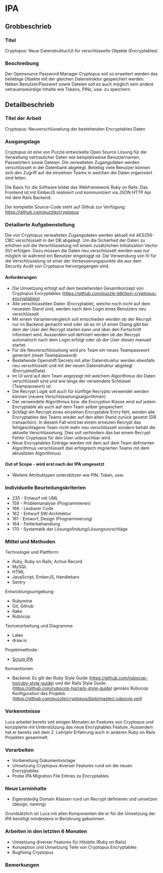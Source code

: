 # IPA

## Grobbeschrieb

### Titel

Cryptopus: Neue Datenstruktur/UI für verschlüsselte Objekte (Encryptables)

### Beschreibung

Der Opensource Password Manager Cryptopus soll so erweitert werden das beliebige Objekte mit der gleichen Datenstruktur gespeichert werden. Neben Benutzer/Passwort sowie Dateien soll es auch möglich sein andere vetrauenswürdige Inhalte wie Tokens, PINs, usw. zu speichern.

## Detailbeschrieb

### Titel der Arbeit

Cryptopus: Neuverschlüsselung der bestehenden Encryptables Daten

### Ausgangslage

Cryptopus ist eine von Puzzle entwickelte Open Source Lösung für die Verwaltung vertraulicher Daten wie beispielsweise Benutzernamen, Passwörtern sowie Dateien. Die verwalteten Zugangsdaten werden verschlüsselt in der Datenbank abgelegt. Beliebig viele Benutzer können sich den Zugriff auf die einzelnen Teams in welchen die Daten organisiert sind teilen.

Die Basis für die Software bildet das Webframework Ruby on Rails. Das Frontend ist mit EmberJS realisiert und kommuniziert via JSON HTTP Api mit dem Rails Backend. 

Der komplette Source-Code steht auf Github zur Verfügung: https://github.com/puzzle/cryptopus

### Detailierte Aufgabenstellung

Die von Cryptopus verwalteten Zugangsdaten werden aktuell mit AES256-CBC verschlüsselt in der DB abgelegt. Um die Sicherheit der Daten zu erhöhen soll die Verschlüsselung mit einem zusätzlichen Initialization Vector (IV) erfolgen. Dazu müssen die Daten neu verschlüsselt werden was nur möglich ist während ein Benutzer eingeloggt ist. Die Verwendung von IV für die Verschlüsselung ist einer der Verbesserungspunkte die aus dem Security Audit von Cryptopus hervorgegangen sind. 

#### Anforderungen

* Die Umsetzung erfolgt auf dem bestehenden Gesamtkonzept von Cryptopus Encryptables (https://github.com/puzzle-bbt/kon-cryptopus-encryptables)
* Alle verschlüsselten Daten (Encryptable), welche noch nicht auf dem neuesten Stand sind, werden nach dem Login eines Benutzers neu verschlüsselt
* Mit einem Variantenvergleich soll entschieden werden ob der Recrypt nur im Backend gemacht wird oder ob es im UI einen Dialog gibt bei dem der User den Recrypt starten kann und über den Fortschritt informiert wird. Ausserdem soll definiert werden ob der Recrypt automatisch nach dem Login erfolgt oder ob der User diesen manuell startet.
* Für die Neuverschlüsselung wird pro Team ein neues Teampasswort generiert (reset Teampassword)
* Bestehende Openshift Secrets mit alter Datenstruktur werden ebenfalls neu verschlüsselt und mit der neuen Datenstruktur abgelegt (EncryptedData)
* Im UI wird auf dem Team angezeigt mit welchem Algorithmus die Daten verschlüsselt sind und wie lange der verwendete Schlüssel (Teampasswort) ist
* Die Recrypt Logik soll auch für künftige Recrypts verwendet werden können (neuere Verschlüsselungsalgorithmen)
* Der verwendete Algorithmus bzw. die Encryption Klasse wird auf jedem Encryptable als auch auf dem Team selber gespeichert
* Schlägt ein Recrypt eines einzelnen Encryptable Entry fehl, werden alle Encryptables des Teams wieder auf den alten Stand zurück gesetzt (DB transaction). In diesem Fall wird bei einem erneuten Recrypt das fehlgeschlagene Team nicht mehr neu verschlüsselt sondern behält die aktuelle Verschlüsselung. Dies soll verhindern das bei einem Recrypt Fehler Cryptopus für den User unbrauchbar wird.
* Neue Encryptables Einträge werden mit dem auf dem Team definierten Algorithmus verschlüsselt (bei erfolgreich migrierten Teams mit dem aktuellsten Algorithmus)

#### Out of Scope - wird erst nach der IPA umgesetzt

* Weitere Attributtypen unterstützen wie PIN, Token, usw.

### Individuelle Beurteilungskriterien

* 235 - Entwurf mit UML
* 159 - Problemanalyse (Programmieren)
* 166 - Lesbarer Code
* 162 - Entwurf SW-Architektur
* 161 - Entwurf, Design (Programmierung)
* 164 - Fehlerbehandlung
* 170 - Systematik der Lösungsfindung/Lösungsvorschläge

### Mittel und Methoden

Technologie und Plattform:

* Ruby, Ruby on Rails, Active Record
* MySQL
* HTML
* JavaScript, EmberJS, Handlebars
* Sentry

Entwicklungsumgebung:

* Rubymine
* Git, Github
* Rake
* Rubocop

Textverarbeitung und Diagramme:

* Latex
* draw.io

Projektmethode:

* [Scrum IPA](https://github.com/puzzle-bbt/docs/blob/master/ipa/scrum-ipa.md)

Konventionen:

* Backend: Es gilt der Ruby Style Guide (https://github.com/rubocop-hq/ruby-style-guide) und der Rails Style Guide (https://github.com/rubocop-hq/rails-style-guide) gemäss Rubocop Konfiguration des Projekts (https://github.com/puzzle/cryptopus/blob/master/.rubocop.yml)

### Vorkenntnisse

Luca arbeitet bereits seit einigen Monaten an Features von Cryptopus und konzipierte mit Unterstützung das neue Encryptables Feature. Ausserdem hat er bereits seit dem 2. Lehrjahr Erfahrung auch in anderen Ruby on Rails Projekten gesammelt. 

### Vorarbeiten

* Vorbereitung Dokumentvorlage
* Umsetzung Cryptopus diverser Features rund um die neuen Encryptables
* Probe IPA Migration File Entries zu Encryptables

### Neue Lerninhalte

* Eigenständig Domain Klassen rund um Recrypt definieren und umsetzen (design, naming)

Grundsätzlich ist Luca mit allen Komponenten die er für die Umsetzung der IPA benötigt mindestens in Berührung gekommen.

### Arbeiten in den letzten 6 Monaten

* Umsetzung diverser Features für Hitobito (Ruby on Rails)
* Konzeption und Umsetzung Teile von Cryptopus Encryptables
* Bugfixing Cryptopus

### Bemerkungen
